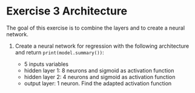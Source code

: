 # Exercise 3 Architecture

The goal of this exercise is to combine the layers and to create a neural network. 

1. Create a neural network for regression with the following architecture and return `print(model.summary())`: 

    - 5 inputs variables
    - hidden layer 1: 8 neurons and sigmoid as activation function
    - hidden layer 2: 4 neurons and sigmoid as activation function
    - output layer: 1 neuron. Find the adapted activation function